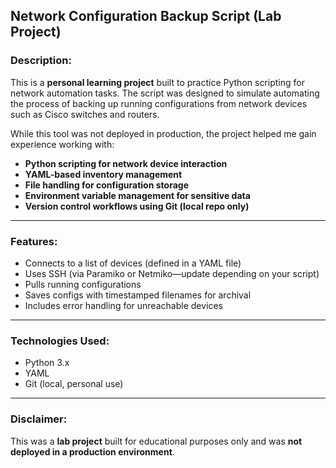 ## Network Configuration Backup Script (Lab Project)

### Description:

This is a **personal learning project** built to practice Python scripting for network automation tasks. The script was designed to simulate automating the process of backing up running configurations from network devices such as Cisco switches and routers.

While this tool was not deployed in production, the project helped me gain experience working with:

- **Python scripting for network device interaction**
- **YAML-based inventory management**
- **File handling for configuration storage**
- **Environment variable management for sensitive data**
- **Version control workflows using Git (local repo only)**

---

### Features:

- Connects to a list of devices (defined in a YAML file)
- Uses SSH (via Paramiko or Netmiko—update depending on your script)
- Pulls running configurations
- Saves configs with timestamped filenames for archival
- Includes error handling for unreachable devices

---

### Technologies Used:

- Python 3.x
- YAML
- Git (local, personal use)

---

### Disclaimer:

This was a **lab project** built for educational purposes only and was **not deployed in a production environment**.